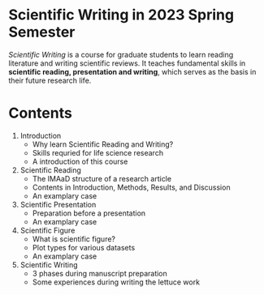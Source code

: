 # Scientific Writing in 2023 Spring Semester
*Scientific Writing* is a course for graduate students to learn reading literature and writing scientific reviews. It teaches fundamental skills in **scientific reading, presentation and writing**, which serves as the basis in their future research life.

# Contents
1. Introduction
    * Why learn Scientific Reading and Writing?
    * Skills requried for life science research
    * A introduction of this course
2. Scientific Reading
    * The IMAaD structure of a research article
    * Contents in Introduction, Methods, Results, and Discussion
    * An examplary case
3. Scientific Presentation
    * Preparation before a presentation
    * An examplary case
4. Scientific Figure
    * What is scientific figure?
    * Plot types for various datasets
    * An examplary case
5. Scientific Writing
    * 3 phases during manuscript preparation
    * Some experiences during writing the lettuce work
